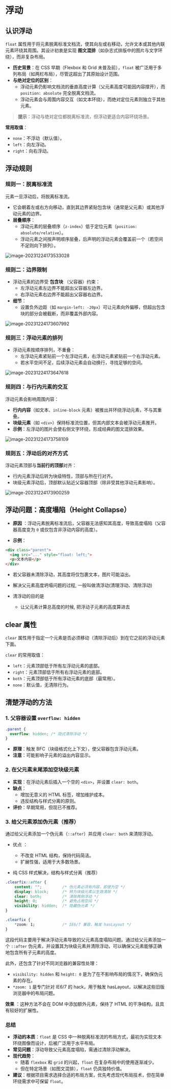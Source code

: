 # 浮动

## 认识浮动

`float` 属性用于将元素脱离标准文档流，使其向左或右移动，允许文本或其他内联元素环绕其周围。其设计初衷是实现 **图文混排**（如杂志式排版中的图片与文字环绕），而非复杂布局。

- **历史背景**：在 CSS 早期（Flexbox 和 Grid 未普及前），`float` 被广泛用于多列布局（如两栏布局），尽管这超出了其原始设计范围。
- **与绝对定位的区别**：  
  - 浮动元素仍影响文档流的垂直高度计算（父元素高度可能因内容撑开），而 `position: absolute` 完全脱离文档流。
  - 浮动元素会与周围内容交互（如文本环绕），而绝对定位元素则独立于其他元素。

> **提示**：浮动与绝对定位都脱离标准流，但浮动更适合内容环绕场景。

**常用取值**：

- `none`：不浮动（默认值）。
- `left`：向左浮动。
- `right`：向右浮动。

## 浮动规则

### 规则一：脱离标准流

 元素一旦浮动后，将脱离标准流。 

- 它会朝着左或右方向移动，直到其边界紧贴包含块（通常是父元素）或其他浮动元素的边界。
- **层叠顺序**：
  - 浮动元素的层叠顺序（`z-index`）低于定位元素（`position: absolute/relative`）。
  - 浮动元素之间按声明顺序层叠，后声明的浮动元素会覆盖前一个（若空间不足则向下排列）。

![image-20231224173533028](./assets/image-20231224173533028.png)

### 规则二：边界限制

- 浮动元素的边界受 **包含块** （父容器）约束：
  - 左浮动元素左边界不能超出父容器左边界。
  - 右浮动元素右边界不能超出父容器右边界。
- **细节**：
  - 设置负外边距（如 `margin-left: -20px`）可让元素向外偏移，但超出包含块的部分会被截断，而非覆盖外部内容。

![image-20231224173607992](./assets/image-20231224173607992.png)

### 规则三：浮动元素的排列

- 浮动元素按顺序排列，不重叠：
  - 左浮动元素紧贴前一个左浮动元素，右浮动元素紧贴前一个右浮动元素。
  - 若水平空间不足，后续浮动元素会自动换行，寻找足够的空间。

![image-20231224173647618](./assets/image-20231224173647618.png)

### 规则四：与行内元素的交互

浮动元素会影响周围内容：

- **行内内容**（如文本、`inline-block` 元素）被推出并环绕浮动元素，不与其重叠。
- **块级元素**（如 `<div>`）保持标准流位置，但其内部文本会被浮动元素推开。
- **示例**：左浮动的图片会使右侧文字环绕，形成经典的图文混排效果。

![image-20231224173758109](./assets/image-20231224173758109.png)

### 规则五：浮动后的对齐方式

浮动元素顶部与**当前行的顶部**对齐：

- 行内元素浮动后转为块级特性，顶部与所在行对齐。
- 块级元素浮动后，顶部默认贴近父容器顶部（除非受其他浮动元素影响）。

![image-20231224173900259](./assets/image-20231224173900259.png)

## 浮动问题：高度塌陷（Height Collapse）

- **原因** ：浮动元素脱离标准流后，父容器无法感知其高度，导致高度塌陷（父容器高度变为 `0` 或仅包含非浮动内容的高度）。

- **示例**：

```html
<div class="parent">
  <img src="..." style="float: left;">
  <p>文本内容</p>
</div>
```

- 若父容器未清除浮动，其高度将仅包裹文本，图片可能溢出。

- 解决父元素高度坍塌问题的过程, 一般叫做清浮动(清理浮动、清除浮动)
- 清浮动的目的是
  - 让父元素计算总高度的时候, 把浮动子元素的高度算进去

## clear 属性

 `clear` 属性用于指定一个元素是否必须移动（清除浮动后）到在它之前的浮动元素下面。

`clear` 的常用取值： 

- `left`：元素顶部低于所有左浮动元素的底部。
- `right`：元素顶部低于所有右浮动元素的底部。
- `both`：元素顶部低于所有浮动元素的底部（最常用）。
- `none`：默认值，无清除行为。

## 清楚浮动的方法

### 1. 父容器设置 `overflow: hidden`

```css
.parent {
  overflow: hidden; /* 隐式清除浮动 */
}
```

- **原理**：触发 BFC（块级格式化上下文），使父容器包含浮动元素。
- **注意**：可能影响子元素的溢出内容显示。

### 2. 在父元素末尾添加空块级元素

- **实现**：在浮动元素后插入一个空的 `<div>`，并设置 `clear: both`。
- **缺点**：
  - 增加无意义的 HTML 标签，增加维护成本。
  - 违反结构与样式分离的原则。
- **评价**：早期常用，但现已不推荐。

### 3. 给父元素添加伪元素（推荐） 

通过给父元素添加一个伪元素（`::after`）并应用 `clear: both` 来清除浮动。   

- 优点 ：  
  - 不改变 HTML 结构，保持代码简洁。
  - 扩展性强，适用于大多数场景。

- 纯 CSS 样式解决，结构与样式分离（推荐）

```css
.clearfix::after {
    content: "";         /* 伪元素必须有内容，即使为空 */
    display: block;      /* 转为块级元素以生效清除 */
    clear: both;         /* 清除两侧浮动 */
    height: 0;           /* 避免占用空间 */
    visibility: hidden;  /* 隐藏伪元素 */
}

.clearfix {
    *zoom: 1;            /* IE6/7 兼容，触发 hasLayout */
}
```

这段代码主要用于解决浮动元素导致的父元素高度塌陷问题。通过给父元素添加一个 `::after` 伪元素，并设置其为块级元素并清除浮动，可以确保父元素能够正确地包含所有子元素的高度。

此外，还包含了针对不同浏览器的兼容性处理：
- `visibility: hidden` 和 `height: 0` 是为了在不影响布局的情况下，确保伪元素的存在。
- `*zoom: 1` 是专门针对 IE6/7 的 hack，用于触发 hasLayout，以解决这些旧版浏览器中的布局问题。

**效果** ：这种方法不会在 DOM 中添加额外元素，保持了 HTML 的干净结构，且具有较好的扩展性。

### 总结

- **浮动的本质**：`float` 是 CSS 中一种脱离标准流的布局方式，最初为实现文本环绕图像而设计，后被广泛用于水平布局。
- **常见问题**：浮动导致父元素高度塌陷，需通过清除浮动解决。
- **现代趋势**：
  - 随着 `flexbox` 和 `grid` 的兴起，`float` 在复杂布局中的使用逐渐减少。
  - 但在特定场景（如图文混排），`float` 仍具独特价值。
- **建议**：根据项目需求选择合适的布局方案，优先考虑现代布局技术，但在简单环绕需求中可保留 `float`。
